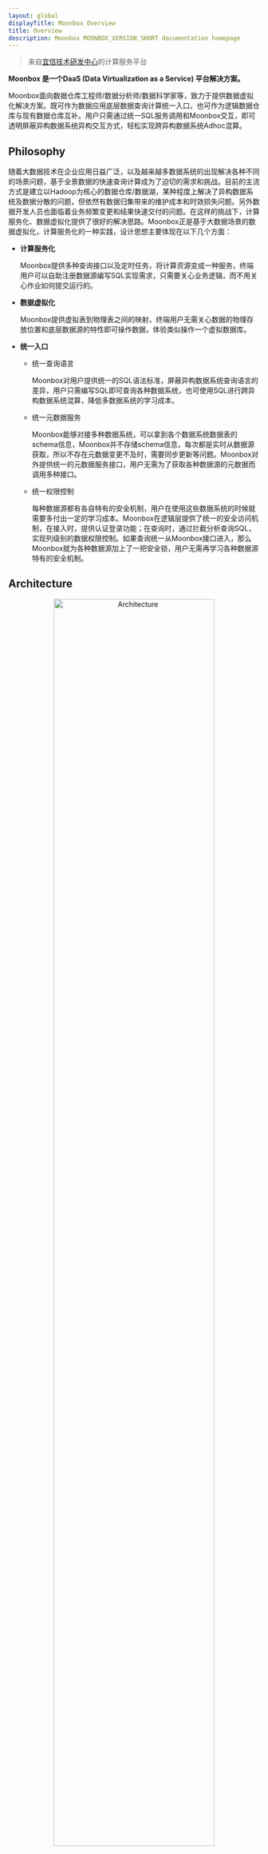 ```yaml
---
layout: global
displayTitle: Moonbox Overview
title: Overview
description: Moonbox MOONBOX_VERSION_SHORT documentation homepage
---
```


> 来自[宜信技术研发中心](http://www.creditease.com)的计算服务平台

**Moonbox 是一个DaaS (Data Virtualization as a Service) 平台解决方案。**

Moonbox面向数据仓库工程师/数据分析师/数据科学家等，致力于提供数据虚拟化解决方案。既可作为数据应用底层数据查询计算统一入口，也可作为逻辑数据仓库与现有数据仓库互补。用户只需通过统一SQL服务调用和Moonbox交互，即可透明屏蔽异构数据系统异构交互方式，轻松实现跨异构数据系统Adhoc混算。

## Philosophy

随着大数据技术在企业应用日益广泛，以及越来越多数据系统的出现解决各种不同的场景问题，基于全景数据的快速查询计算成为了迫切的需求和挑战。目前的主流方式是建立以Hadoop为核心的数据仓库/数据湖，某种程度上解决了异构数据系统及数据分散的问题，但依然有数据归集带来的维护成本和时效损失问题。另外数据开发人员也面临着业务频繁变更和结果快速交付的问题。在这样的挑战下，计算服务化、数据虚拟化提供了很好的解决思路。Moonbox正是基于大数据场景的数据虚拟化，计算服务化的一种实践，设计思想主要体现在以下几个方面：

- **计算服务化**

  Moonbox提供多种查询接口以及定时任务，将计算资源变成一种服务，终端用户可以自助注册数据源编写SQL实现需求，只需要关心业务逻辑，而不用关心作业如何提交运行的。

- **数据虚拟化**

  Moonbox提供虚拟表到物理表之间的映射，终端用户无需关心数据的物理存放位置和底层数据源的特性即可操作数据，体验类似操作一个虚拟数据库。

- **统一入口**

  - 统一查询语言

    Moonbox对用户提供统一的SQL语法标准，屏蔽异构数据系统查询语言的差异，用户只需编写SQL即可查询各种数据系统，也可使用SQL进行跨异构数据系统混算，降低多数据系统的学习成本。

  - 统一元数据服务

    Moonbox能够对接多种数据系统，可以拿到各个数据系统数据表的schema信息，Moonbox并不存储schema信息，每次都是实时从数据源获取，所以不存在元数据变更不及时，需要同步更新等问题。Moonbox对外提供统一的元数据服务接口，用户无需为了获取各种数据源的元数据而调用多种接口。

  - 统一权限控制

    每种数据源都有各自特有的安全机制，用户在使用这些数据系统的时候就需要多付出一定的学习成本。Moonbox在逻辑层提供了统一的安全访问机制，在接入时，提供认证登录功能；在查询时，通过拦截分析查询SQL，实现列级别的数据权限控制。如果查询统一从Moonbox接口进入，那么Moonbox就为各种数据源加上了一把安全锁，用户无需再学习各种数据源特有的安全机制。

## Architecture

<p style="text-align: center;">
  <img src="img/architecture.png" style="width:80%;" title="Moonbox Architecture" alt="Architecture" />
</p>
​   Moonbox总体上由四部分组成，分别是客户端、接入层、Grid以及存储计算层。

- **客户端**

  客户端有如下几种：

  - rest api

    以restful api的方式提供batch作业提交、查询作业执行状态、取消作业服务。
  - jdbc

    提供jdbc驱动，可以使用jdbc编程访问, 使用户拥有数据库般的使用体验。
  - odbc

    提供odbc支持，用户可以使用sas连接moonbox进行数据分析。
  - cli

    命令行工具，基于jline实现。通过cli可以完成DDL（Data Definition Language）、DML（Data Manipulation Language）、DCL（Data Control Language）以及Query操作。
  - zeppelin

    提供zeppelin moonbox interpreter，可以使用zeppelin快速进行原型验证和SQL开发。
  - davinci

    通过jdbc支持ABD Stack（敏捷大数据技术栈）中数据可视化平台davinci的接入，进行数据查询并展示。

- **接入层**

  接入层包括http server、tcp server和thrift server，实现客户端接入，并进行用户登录认证。

- **分布式服务层**

  Grid是Moonbox分布式服务层。Grid使用master-slave集群工作模式，支持master主备切换。Grid有Master、Worker、App三种角色：

  - Master负责接收所有的用户请求，根据请求模式（adhoc/batch）将请求调度到合适的App上。
  - Worker向Master注册,负责该节点上App的启动和停止，每个Worker节点可以启动多个不同种类的App。
  - App也会向Master注册,App是真正处理计算的角色,可以是一个Spark App, 也可以是其他自定义的App。

- **计算/存储层**
  Moonbox默认使用Spark作为计算引擎，将一个常驻的Spark作业称之为一个App, 支持standalone和yarn运行模式。Spark App处理用户发过来的请求，包括用户体系管理操作、权限管理操作、SQL解析、下推优化、执行引擎选择等，并提交真正的计算任务。当计算逻辑可以完全下推到数据源计算时，Moonbox将计算任务直接mapping成数据源的查询语言进行下推计算，以减小启动分布式作业的开销。数据源除了可以是hdfs这种纯存储系统，mysql、elasticsearch这种带计算能力的存储系统，还可以是presto等计算引擎，Moonbox将他们统一视为数据源。

## Feature

- **用户体系**

  Moonbox建立了一套完整的用户体系，引入了Organization的概念，用于划分用户空间。系统管理员ROOT账号可以创建多个Organization，并在Organization中指定该Organization的管理者（SA），可以是一个或者多个。SA负责创建管理普通用户。Moonbox将普通用户的能力抽象出六大属性，分别是是否可以执行Account管理语句，是否可以执行DDL语句，是否可以执行DCL语句, 是否拥有可以授权其他用户执行Account类语句的能力，是否拥有可以授权其他用户执行DDL语句的能力，是否拥有可以授权其他用户执行DCL语句的能力。通过属性的自由组合，可以构建出满足多种角色，多种需求的用户体系模型，并可借此实现多租户。

- **扩展SQL**

  Moonbox将查询语言统一为Spark SQL，使用Spark SQL语法进行查询操作，同时扩展了一套DDL、DCL语句。包括对用户的创建删除和授权，数据表或者数据列的访问授权，挂载卸载物理数据源或者数据表，创建删除逻辑数据库，创建删除udf/udaf，创建删除定时任务等。

- **优化策略**

  Moonbox基于Spark进行混算，Spark SQL是支持多数据源的，但是Spark SQL在从数据源中进行数据拉取的时候只进行了project和filter算子的下推，并没有考虑数据源的算力特性，比如elasticsearch对于聚合操作是很友好的，如果聚合操作能下推到elasticsearch中进行计算会比将数据全部拉回Spark计算快的多，比如limit算子如果下推到数据源计算，能大大减少返回的数据量，节省拉取数据和计算的时间。Moonbox对Spark Optimizer优化后的LogicalPlan作进一步的优化，根据规则拆分出可以进行下推的子树，将子树mapping成数据源查询语言，将下推结果拉回Spark参与进一步的计算。如果LogicalPlan可以整体下推计算，那么Moonbox将不采用Spark进行计算，直接使用数据源客户端运行LogicalPlan mapping出来的查询语句，以减少启动分布式作业的开销，并节省分布式计算资源。

- **列权限控制**

  数据安全越来越受到企业的重视，我们希望在方便快捷提供计算服务和数据服务的同时，还希望实现数据的安全。Moonbox定义了DCL语句来实现数据列级别权限控制。Moonbox管理员通过DCL语句将数据表或者数据列授权给用户，Moonbox会将用户和表以及列的权限关系保存到catalog中。当用户在使用SQL查询时会被拦截，分析出SQL被解析后的LogicalPlan中是否引用了未被授权的表或者列，如果有就报错返回给用户。

- **多种形式的UDF/UDAF**

  Moonbox除了支持以jar包的形式创建UDF/UDAF外，还支持以源代码的形式创建，包括Java语言和Scala语言，这给UDF开发验证带来了便捷性。

- **定时任务**

  Moonbox提供了定时作业的功能，用户使用DDL语句定义定时任务，以crontab表达式的形式定义调度策略，后台内嵌quartz进行任务定时调度。

## Document

Please refer to [Moonbox用户手册](https://edp963.github.io/moonbox).  ​

## Latest Release

Please download the latest [RELEASE](https://github.com/edp963/moonbox/releases)

## Help

- **Mailling list**：edp_support@groups.163.com
- **WeChat**：edpstack <img src = "https://github.com/edp963/edp-resource/raw/master/WeChat.jpg" alt="" width="100">

## License

Moonbox is under the Apache 2.0 license. See the [LICENSE](https://github.com/edp963/moonbox/blob/master/LICENSE) file for details.


